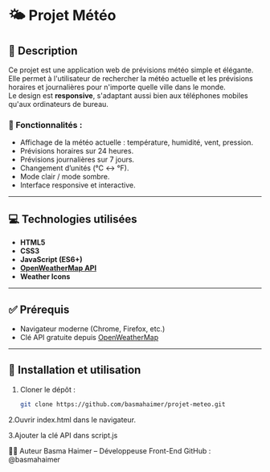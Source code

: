  # 🌤️ Projet Météo

## 📝 Description

Ce projet est une application web de prévisions météo simple et élégante.  
Elle permet à l'utilisateur de rechercher la météo actuelle et les prévisions horaires et journalières pour n'importe quelle ville dans le monde.  
Le design est **responsive**, s'adaptant aussi bien aux téléphones mobiles qu'aux ordinateurs de bureau.

### 🔧 Fonctionnalités :

- Affichage de la météo actuelle : température, humidité, vent, pression.
- Prévisions horaires sur 24 heures.
- Prévisions journalières sur 7 jours.
- Changement d’unités (°C ↔ °F).
- Mode clair / mode sombre.
- Interface responsive et interactive.

---

## 💻 Technologies utilisées

- **HTML5**
- **CSS3**
- **JavaScript (ES6+)**
- **[OpenWeatherMap API](https://openweathermap.org/api)**
- **Weather Icons**

---

## ✅ Prérequis

- Navigateur moderne (Chrome, Firefox, etc.)
- Clé API gratuite depuis [OpenWeatherMap](https://openweathermap.org/)

---

## 🚀 Installation et utilisation

1. Cloner le dépôt :
   ```bash
   git clone https://github.com/basmahaimer/projet-meteo.git
2.Ouvrir index.html dans le navigateur.

3.Ajouter la clé API dans script.js


👩‍💻 Auteur
Basma Haimer – Développeuse Front-End
GitHub : @basmahaimer
